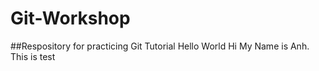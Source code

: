 # Git-Workshop
##Respository for practicing Git
Tutorial
Hello World
 Hi My Name is Anh. This is test
